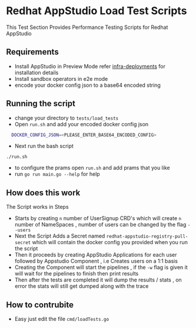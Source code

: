 # Redhat AppStudio Load Test Scripts

This Test Section Provides Performance Testing Scripts for Redhat AppStudio 

## Requirements 

- Install AppStudio in Preview Mode refer [infra-deployments](https://github.com/redhat-appstudio/infra-deployments) for installation details 
- Install sandbox operators in e2e mode
- encode your docker config json to a base64 encoded string 

## Running the script
- change your directory to `tests/load_tests` 
- Open `run.sh` and add your encoded docker config json

```bash
  DOCKER_CONFIG_JSON=<PLEASE_ENTER_BASE64_ENCODED_CONFIG>
```
- Next run the bash script
```
./run.sh 
```  
- to configure the prams open `run.sh` and add prams that you like 
- run `go run main.go --help` for help 

## How does this work 
The Script works in Steps
- Starts by creating `n` number of UserSignup CRD's which will create `n` number of NameSpaces , number of users can be changed by the flag `--users`
- Next the Script Adds a Secret named `redhat-appstudio-registry-pull-secret` which will contain the docker config you provided when you run the script
- Then it proceeds by creating AppStudio Applications for each user followed by Appstudio Component , i.e Creates users on a 1:1 basis 
- Creating the Component will start the pipelines , if the `-w` flag is given it will wait for the pipelines to finish then print results 
- Then after the tests are completed it will dump the results / stats , on error the stats will still get dumped along with the trace

## How to contrubite 
- Easy just edit the file `cmd/loadTests.go` 